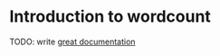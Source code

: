 # Introduction to wordcount

TODO: write [great documentation](http://jacobian.org/writing/what-to-write/)
